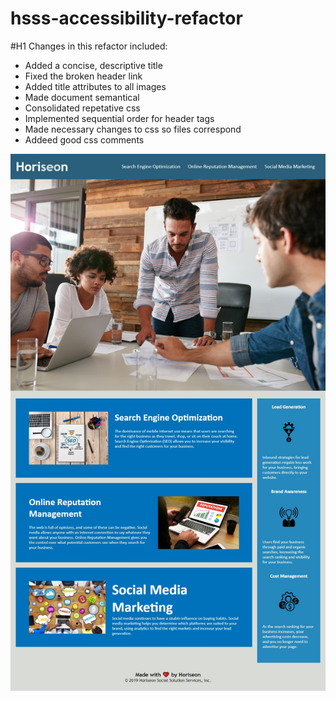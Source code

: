 # hsss-accessibility-refactor

#H1 Changes in this refactor included:
- Added a concise, descriptive title
- Fixed the broken header link
- Added title attributes to all images
- Made document semantical
- Consolidated repetative css 
- Implemented sequential order for header tags
- Made necessary changes to css so files correspond
- Addeed good css comments

![Full Page Refactor](./assets/images/hsss-accessibility-refactor.jpg)
